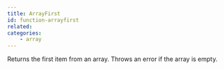 ```yaml
---
title: ArrayFirst
id: function-arrayfirst
related:
categories:
    - array
---
```


Returns the first item from an array. Throws an error if the array is empty.